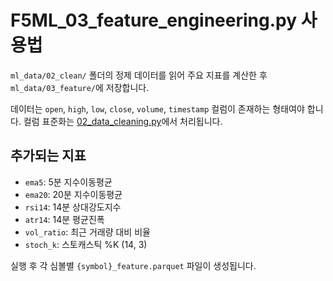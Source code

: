# F5ML_03_feature_engineering.py 사용법

`ml_data/02_clean/` 폴더의 정제 데이터를 읽어 주요 지표를 계산한 후
`ml_data/03_feature/`에 저장합니다.

데이터는 `open`, `high`, `low`, `close`, `volume`, `timestamp` 컬럼이 존재하는
형태여야 합니다. 컬럼 표준화는 [02_data_cleaning.py](f5ml_data_cleaning.md)에서
처리됩니다.

## 추가되는 지표
- `ema5`: 5분 지수이동평균
- `ema20`: 20분 지수이동평균
- `rsi14`: 14분 상대강도지수
- `atr14`: 14분 평균진폭
- `vol_ratio`: 최근 거래량 대비 비율
- `stoch_k`: 스토캐스틱 %K (14, 3)

실행 후 각 심볼별 `{symbol}_feature.parquet` 파일이 생성됩니다.
